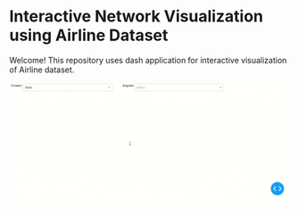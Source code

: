 # Interactive Network Visualization using Airline Dataset

Welcome! This repository uses dash application for interactive visualization of Airline dataset.

![Alt Text](https://github.com/aniket-ak/plotly-dash/blob/df3bf4816566220b4e96361650c0deb0f471557a/blr.gif)
